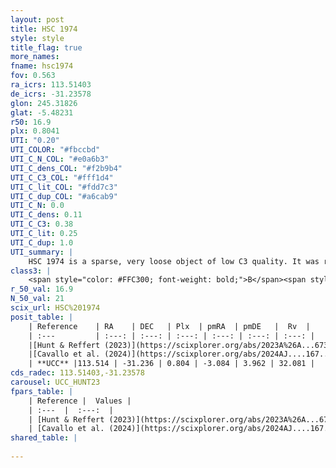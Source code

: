 ```yaml
---
layout: post
title: HSC 1974
style: style
title_flag: true
more_names: 
fname: hsc1974
fov: 0.563
ra_icrs: 113.51403
de_icrs: -31.23578
glon: 245.31826
glat: -5.48231
r50: 16.9
plx: 0.8041
UTI: "0.20"
UTI_COLOR: "#fbccbd"
UTI_C_N_COL: "#e0a6b3"
UTI_C_dens_COL: "#f2b9b4"
UTI_C_C3_COL: "#fff1d4"
UTI_C_lit_COL: "#fdd7c3"
UTI_C_dup_COL: "#a6cab9"
UTI_C_N: 0.0
UTI_C_dens: 0.11
UTI_C_C3: 0.38
UTI_C_lit: 0.25
UTI_C_dup: 1.0
UTI_summary: |
    HSC 1974 is a sparse, very loose object of low C3 quality. It was recently reported in the literature.<br><br><span style="color: #99180f; font-weight: bold;">Warning: </span>contains less than 25 stars with <i>P>0.5</i> estimated.
class3: |
    <span style="color: #FFC300; font-weight: bold;">B</span><span style="color: red; font-weight: bold;">C</span>
r_50_val: 16.9
N_50_val: 21
scix_url: HSC%201974
posit_table: |
    | Reference    | RA    | DEC   | Plx  | pmRA  | pmDE   |  Rv  |
    | :---         | :---: | :---: | :---: | :---: | :---: | :---: |
    |[Hunt & Reffert (2023)](https://scixplorer.org/abs/2023A%26A...673A.114H) | 113.386 | -31.071 | 0.792 | -3.08 | 3.909 | 28.481 |
    |[Cavallo et al. (2024)](https://scixplorer.org/abs/2024AJ....167...12C) | 113.646 | -31.278 | 0.797 | -- | -- | -- |
    | **UCC** |113.514 | -31.236 | 0.804 | -3.084 | 3.962 | 32.081 | 
cds_radec: 113.51403,-31.23578
carousel: UCC_HUNT23
fpars_table: |
    | Reference |  Values |
    | :---  |  :---:  |
    | [Hunt & Reffert (2023)](https://scixplorer.org/abs/2023A%26A...673A.114H) | `AV50=0.194, diffAV50=0.298, MOD50=10.366, logAge50=8.146` |
    | [Cavallo et al. (2024)](https://scixplorer.org/abs/2024AJ....167...12C) | `AV50=0.24, dMod50=10.51, logAge50=8.09, [Fe/H]50=0.38` |
shared_table: |
    
---
```

